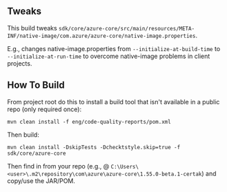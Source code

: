 ## Tweaks
This build tweaks `sdk/core/azure-core/src/main/resources/META-INF/native-image/com.azure/azure-core/native-image.properties`.

E.g., changes native-image.properties from `--initialize-at-build-time` to `--initialize-at-run-time` to overcome native-image problems in client projects.

## How To Build
From project root do this to install a build tool that isn't available in a public repo (only required once):

	mvn clean install -f eng/code-quality-reports/pom.xml

Then build:

	mvn clean install -DskipTests -Dchecktstyle.skip=true -f sdk/core/azure-core

Then find in from your repo (e.g., @ `C:\Users\<user>\.m2\repository\com\azure\azure-core\1.55.0-beta.1-certak`) and copy/use the JAR/POM.
